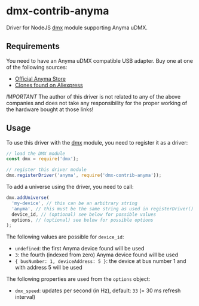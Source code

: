 # dmx-contrib-anyma

Driver for NodeJS [dmx](https://www.npmjs.com/package/dmx) module supporting Anyma uDMX.

## Requirements

You need to have an Anyma uDMX compatible USB adapter. Buy one at one of the following sources:

- [Official Anyma Store](http://www.anyma.ch/store/11-udmx.html)
- [Clones found on Aliexpress](https://www.aliexpress.com/wholesale?SearchText=USB+dmx)

_IMPORTANT_ The author of this driver is not related to any of the above companies and does not take any responsibility for the proper working of the hardware bought at those links!

## Usage

To use this driver with the [dmx](https://www.npmjs.com/package/dmx) module, you need to register it as a driver:

```javascript
// load the DMX module
const dmx = require('dmx');

// register this driver module
dmx.registerDriver('anyma', require('dmx-contrib-anyma'));
```

To add a universe using the driver, you need to call:

```javascript
dmx.addUniverse(
  'my-device', // this can be an arbitrary string
  'anyma', // this must be the same string as used in registerDriver() above
  device_id, // (optional) see below for possible values
  options, // (optional) see below for possible options
);
```

The following values are possible for `device_id`:

- `undefined`: the first Anyma device found will be used
- `3`: the fourth (indexed from zero) Anyma device found will be used
- `{ busNumber: 1, deviceAddress: 5 }`: the device at bus number 1 and with address 5 will be used

The following properties are used from the `options` object:

- `dmx_speed`: updates per second (in Hz), default: `33` (= 30 ms refresh interval)
